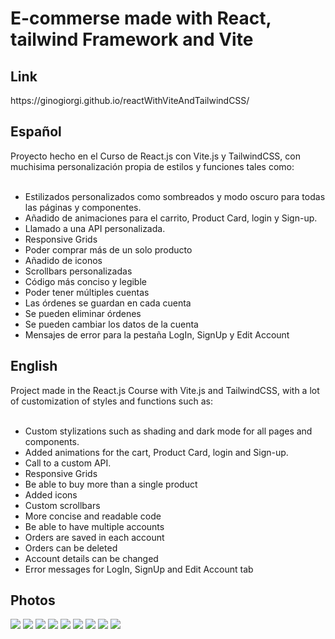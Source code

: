 <h1 align="left">E-commerse made with React, tailwind Framework and Vite </h2>

<h2 align="left">Link</h2>
https://ginogiorgi.github.io/reactWithViteAndTailwindCSS/


<h2 align="left">Español</h2>
Proyecto hecho en el Curso de React.js con Vite.js y TailwindCSS, con muchisima personalización propia de estilos y funciones tales como:
‎ ‎ ‎ ‎ ‎ ‎ ‎ ‎ ‎ ‎ ‎ ‎ ‎ ‎ ‎ ‎ ‎ ‎ ‎ ‎ ‎ ‎ ‎ ‎ ‎ ‎ ‎ ‎ ‎ ‎ ‎ ‎ ‎ ‎ ‎ ‎ ‎ ‎ ‎ ‎ ‎ ‎ ‎ ‎ ‎ ‎ ‎ ‎ ‎ ‎ ‎ ‎ ‎ ‎ ‎ ‎ ‎

- Estilizados personalizados como sombreados y modo oscuro para todas las páginas y componentes.
- Añadido de animaciones para el carrito, Product Card, login y Sign-up.
- Llamado a una API personalizada.
- Responsive Grids
- Poder comprar más de un solo producto
- Añadido de iconos
- Scrollbars personalizadas
- Código más conciso y legible
- Poder tener múltiples cuentas
- Las órdenes se guardan en cada cuenta
- Se pueden eliminar órdenes
- Se pueden cambiar los datos de la cuenta
- Mensajes de error para la pestaña LogIn, SignUp y Edit Account

<h2 align="left">English</h2>
Project made in the React.js Course with Vite.js and TailwindCSS, with a lot of customization of styles and functions such as:
‎ ‎ ‎ ‎ ‎ ‎ ‎ ‎ ‎ ‎ ‎ ‎ ‎ ‎ ‎ ‎ ‎ ‎ ‎ ‎ ‎ ‎ ‎ ‎ ‎ ‎ ‎ ‎ ‎ ‎ ‎ ‎ ‎ ‎ ‎ ‎ ‎ ‎ ‎ ‎ ‎ ‎ ‎ ‎ ‎ ‎ ‎ ‎ ‎ ‎ ‎ ‎ ‎ ‎ ‎ ‎ ‎

- Custom stylizations such as shading and dark mode for all pages and components.
- Added animations for the cart, Product Card, login and Sign-up.
- Call to a custom API.
- Responsive Grids
- Be able to buy more than a single product
- Added icons
- Custom scrollbars
- More concise and readable code
- Be able to have multiple accounts
- Orders are saved in each account
- Orders can be deleted
- Account details can be changed
- Error messages for LogIn, SignUp and Edit Account tab

<h2 align="left">Photos</h2>

<img src="https://github.com/ginogiorgi/reactWithViteAndTailwindCSS/blob/main/screenshots/log-in.PNG?raw=true" />
<img src="https://github.com/ginogiorgi/reactWithViteAndTailwindCSS/blob/main/screenshots/sign-up.PNG?raw=true" />
<img src="https://github.com/ginogiorgi/reactWithViteAndTailwindCSS/blob/main/screenshots/main-page.PNG?raw=true" />
<img src="https://github.com/ginogiorgi/reactWithViteAndTailwindCSS/blob/main/screenshots/product-detail.PNG?raw=true" />
<img src="https://github.com/ginogiorgi/reactWithViteAndTailwindCSS/blob/main/screenshots/checkout-menu.PNG?raw=true" />
<img src="https://github.com/ginogiorgi/reactWithViteAndTailwindCSS/blob/main/screenshots/my-orders.PNG?raw=true" />
<img src="https://github.com/ginogiorgi/reactWithViteAndTailwindCSS/blob/main/screenshots/my-order.PNG?raw=true" />
<img src="https://github.com/ginogiorgi/reactWithViteAndTailwindCSS/blob/main/screenshots/my-account.PNG?raw=true" />
<img src="https://github.com/ginogiorgi/reactWithViteAndTailwindCSS/blob/main/screenshots/edit-account.PNG?raw=true" />
